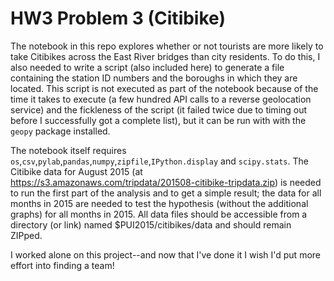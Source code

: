 # HW3 Problem 3 (Citibike)
The notebook in this repo explores whether or not tourists are more likely
to take Citibikes across the East River bridges than city residents. To
do this, I also needed to write a script (also included here) to generate
a file containing the station ID numbers and the boroughs in which they are
located. This script is not executed as part of the notebook because of the
time it takes to execute (a few hundred API calls to a reverse geolocation
service) and the fickleness of the script (it failed twice due to timing out
before I successfully got a complete list), but it can be run with with the
`geopy` package installed. 

The notebook itself requires `os`,`csv`,`pylab`,`pandas`,`numpy`,`zipfile`,`IPython.display` and `scipy.stats`. The Citibike data for August 2015 (at
https://s3.amazonaws.com/tripdata/201508-citibike-tripdata.zip) is needed to
run the first part of the analysis and to get a simple result; the data for all
months in 2015 are needed to test the hypothesis (without the additional graphs)
for all months in 2015. All data files should be accessible from a directory 
(or link) named $PUI2015/citibikes/data and should remain ZIPped. 

I worked alone on this project--and now that I've done it I wish I'd put more
effort into finding a team!
